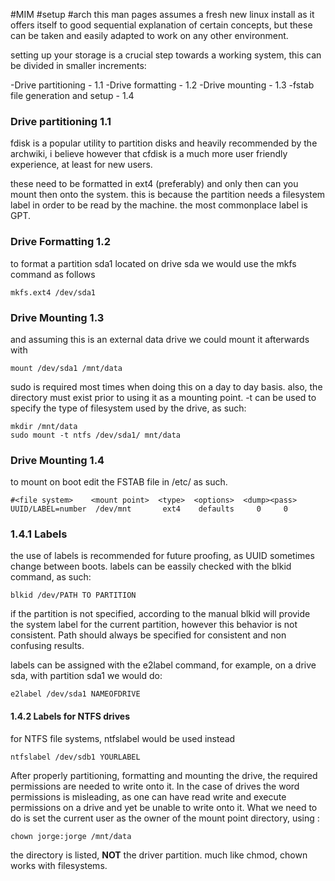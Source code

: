 #MIM #setup #arch
this man pages assumes a fresh new linux install as it offers itself to good sequential explanation of certain concepts, but these can be taken and easily adapted to work on any other environment.

setting up your storage is a crucial step towards a working system, this can be divided in smaller increments:

-Drive partitioning - 1.1
-Drive formatting - 1.2
-Drive mounting - 1.3
-fstab file generation and setup - 1.4


### Drive partitioning 1.1

fdisk is a popular utility to partition disks and heavily recommended by the archwiki, i believe however that cfdisk is a much more user friendly experience, at least for new users.

these need to be formatted in ext4 (preferably) and only then can you mount then onto the system. this is because the partition needs a filesystem label in order to be read by the machine. the most commonplace label is GPT.

### Drive Formatting 1.2

to format a partition sda1 located on drive sda we would use the mkfs command as follows 
```
mkfs.ext4 /dev/sda1
```

### Drive Mounting 1.3

and assuming this is an external data drive we could mount it afterwards with 

```
mount /dev/sda1 /mnt/data
```

sudo is required most times when doing this on a day to day basis.
also, the directory must exist prior to using it as a mounting point.
-t can be used to specify the type of filesystem used by the drive, as such:

```
mkdir /mnt/data
sudo mount -t ntfs /dev/sda1/ mnt/data
```

### Drive Mounting 1.4

to mount on boot edit the FSTAB file in /etc/  as such. 

```
#<file system>    <mount point>  <type>  <options>  <dump><pass>
UUID/LABEL=number  /dev/mnt       ext4    defaults     0     0 
```

### 1.4.1 Labels

the use of labels is recommended for future proofing, as UUID sometimes change between boots. 
labels can be eassily checked with the blkid command, as such: 

```
blkid /dev/PATH TO PARTITION 
```
if the partition is not specified, according to the manual blkid will provide the system label for the current partition, however this behavior is not consistent. 
Path should always be specified for consistent and non confusing results. 

labels can be assigned with the e2label command, for example, on a drive sda, with partition sda1 we would do:

```
e2label /dev/sda1 NAMEOFDRIVE
```

#### 1.4.2 Labels for NTFS drives

for NTFS file systems, ntfslabel would be used instead 

```
ntfslabel /dev/sdb1 YOURLABEL
```

After properly partitioning, formatting and mounting the drive, the required permissions are needed to write onto it. 
In the case of drives the word permissions is misleading, as one can have read write and execute permissions on a drive and yet be unable to write onto it. 
What we need to do is set the current user as the owner of the mount point directory, using :

```
chown jorge:jorge /mnt/data
```

the directory is listed, **NOT** the driver partition. much like chmod, chown works with filesystems.
